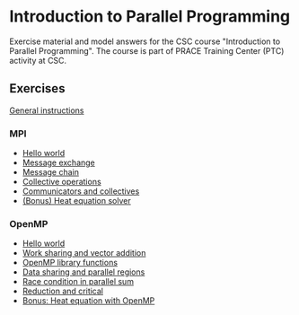 # Introduction to Parallel Programming

Exercise material and model answers for the CSC course "Introduction to
Parallel Programming". The course is part of PRACE Training Center
(PTC) activity at CSC.

## Exercises

[General instructions](exercise-instructions.md)


### MPI

 - [Hello world](mpi/hello-world/)
 - [Message exchange](mpi/message-exchange/)
 - [Message chain](mpi/message-chain/)
 - [Collective operations](mpi/collectives/)
 - [Communicators and collectives](mpi/communicator)
 - [(Bonus) Heat equation solver](mpi/heat-equation/)

### OpenMP

 - [Hello world](openmp/hello-world/)
 - [Work sharing and vector addition](openmp/work-sharing/)
 - [OpenMP library functions](openmp/lib-funcs/)
 - [Data sharing and parallel regions](openmp/data-sharing/)
 - [Race condition in parallel sum](openmp/race-condition/)
 - [Reduction and critical](openmp/reduction/)
 - [Bonus: Heat equation with OpenMP](openmp/heat-equation)
